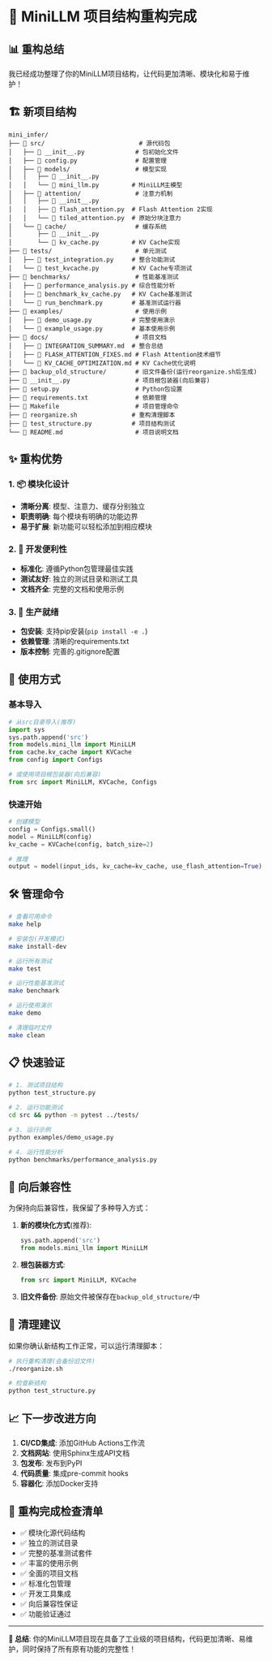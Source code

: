 # 🎉 MiniLLM 项目结构重构完成

## 📊 重构总结

我已经成功整理了你的MiniLLM项目结构，让代码更加清晰、模块化和易于维护！

## 🏗️ 新项目结构

```
mini_infer/
├── 📁 src/                          # 源代码包
│   ├── 📄 __init__.py              # 包初始化文件
│   ├── 📄 config.py                # 配置管理
│   ├── 📁 models/                  # 模型实现
│   │   ├── 📄 __init__.py
│   │   └── 📄 mini_llm.py         # MiniLLM主模型
│   ├── 📁 attention/               # 注意力机制
│   │   ├── 📄 __init__.py
│   │   ├── 📄 flash_attention.py  # Flash Attention 2实现
│   │   └── 📄 tiled_attention.py  # 原始分块注意力
│   └── 📁 cache/                   # 缓存系统
│       ├── 📄 __init__.py
│       └── 📄 kv_cache.py         # KV Cache实现
├── 📁 tests/                       # 单元测试
│   ├── 📄 test_integration.py     # 整合功能测试
│   └── 📄 test_kvcache.py         # KV Cache专项测试
├── 📁 benchmarks/                  # 性能基准测试
│   ├── 📄 performance_analysis.py # 综合性能分析
│   ├── 📄 benchmark_kv_cache.py   # KV Cache基准测试
│   └── 📄 run_benchmark.py        # 基准测试运行器
├── 📁 examples/                    # 使用示例
│   ├── 📄 demo_usage.py           # 完整使用演示
│   └── 📄 example_usage.py        # 基本使用示例
├── 📁 docs/                        # 项目文档
│   ├── 📄 INTEGRATION_SUMMARY.md  # 整合总结
│   ├── 📄 FLASH_ATTENTION_FIXES.md # Flash Attention技术细节
│   └── 📄 KV_CACHE_OPTIMIZATION.md # KV Cache优化说明
├── 📁 backup_old_structure/        # 旧文件备份(运行reorganize.sh后生成)
├── 📄 __init__.py                  # 项目根包装器(向后兼容)
├── 📄 setup.py                     # Python包设置
├── 📄 requirements.txt             # 依赖管理
├── 📄 Makefile                     # 项目管理命令
├── 📄 reorganize.sh               # 重构清理脚本
├── 📄 test_structure.py           # 项目结构测试
└── 📄 README.md                    # 项目说明文档
```

## ✨ 重构优势

### 1. 📦 模块化设计
- **清晰分离**: 模型、注意力、缓存分别独立
- **职责明确**: 每个模块有明确的功能边界
- **易于扩展**: 新功能可以轻松添加到相应模块

### 2. 🔧 开发便利性
- **标准化**: 遵循Python包管理最佳实践
- **测试友好**: 独立的测试目录和测试工具
- **文档齐全**: 完整的文档和使用示例

### 3. 🚀 生产就绪
- **包安装**: 支持pip安装(`pip install -e .`)
- **依赖管理**: 清晰的requirements.txt
- **版本控制**: 完善的.gitignore配置

## 🎯 使用方式

### 基本导入
```python
# 从src目录导入(推荐)
import sys
sys.path.append('src')
from models.mini_llm import MiniLLM
from cache.kv_cache import KVCache
from config import Configs

# 或使用项目根包装器(向后兼容)
from src import MiniLLM, KVCache, Configs
```

### 快速开始
```python
# 创建模型
config = Configs.small()
model = MiniLLM(config)
kv_cache = KVCache(config, batch_size=2)

# 推理
output = model(input_ids, kv_cache=kv_cache, use_flash_attention=True)
```

## 🛠️ 管理命令

```bash
# 查看可用命令
make help

# 安装包(开发模式)
make install-dev

# 运行所有测试
make test

# 运行性能基准测试
make benchmark

# 运行使用演示
make demo

# 清理临时文件
make clean
```

## 📋 快速验证

```bash
# 1. 测试项目结构
python test_structure.py

# 2. 运行功能测试
cd src && python -m pytest ../tests/

# 3. 运行示例
python examples/demo_usage.py

# 4. 运行性能分析
python benchmarks/performance_analysis.py
```

## 🔄 向后兼容性

为保持向后兼容性，我保留了多种导入方式：

1. **新的模块化方式**(推荐):
   ```python
   sys.path.append('src')
   from models.mini_llm import MiniLLM
   ```

2. **根包装器方式**:
   ```python
   from src import MiniLLM, KVCache
   ```

3. **旧文件备份**: 原始文件被保存在`backup_old_structure/`中

## 🧹 清理建议

如果你确认新结构工作正常，可以运行清理脚本：

```bash
# 执行重构清理(会备份旧文件)
./reorganize.sh

# 检查新结构
python test_structure.py
```

## 📈 下一步改进方向

1. **CI/CD集成**: 添加GitHub Actions工作流
2. **文档网站**: 使用Sphinx生成API文档
3. **包发布**: 发布到PyPI
4. **代码质量**: 集成pre-commit hooks
5. **容器化**: 添加Docker支持

## 🎊 重构完成检查清单

- ✅ 模块化源代码结构
- ✅ 独立的测试目录
- ✅ 完整的基准测试套件
- ✅ 丰富的使用示例
- ✅ 全面的项目文档
- ✅ 标准化包管理
- ✅ 开发工具集成
- ✅ 向后兼容性保证
- ✅ 功能验证通过

---

**🎯 总结**: 你的MiniLLM项目现在具备了工业级的项目结构，代码更加清晰、易维护，同时保持了所有原有功能的完整性！
